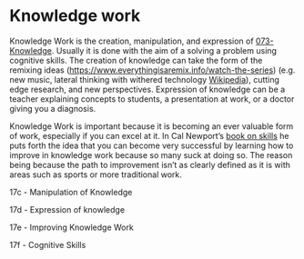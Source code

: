 # Knowledge work

Knowledge Work is the creation, manipulation, and expression of [073- Knowledge](073-%20Knowledge.md). Usually it is done with the aim of a solving a problem using cognitive skills. The creation of knowledge can take the form of the remixing ideas (<https://www.everythingisaremix.info/watch-the-series>) (e.g. new music, lateral thinking with withered technology [Wikipedia](068-%20Knowledge%20work.md)), cutting edge research, and new perspectives. Expression of knowledge can be a teacher explaining concepts to students, a presentation at work, or a doctor giving you a diagnosis.

Knowledge Work is important because it is becoming an ever valuable form of work, especially if you can excel at it. In Cal Newport’s [book on skills](https://www.goodreads.com/book/show/13525945-so-good-they-can-t-ignore-you) he puts forth the idea that you can become very successful by learning how to improve in knowledge work because so many suck at doing so. The reason being because the path to improvement isn’t as clearly defined as it is with areas such as sports or more traditional work.

17c - Manipulation of Knowledge

17d - Expression of knowledge

17e - Improving Knowledge Work

17f - Cognitive Skills